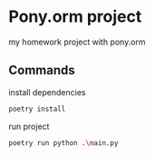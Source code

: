 # Pony.orm project
my homework project with pony.orm
## Commands
install dependencies
```bash
poetry install
```
run project
```bash
poetry run python .\main.py
```
